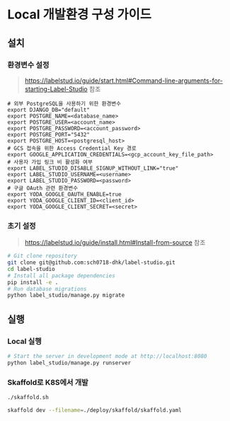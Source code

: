 # Local 개발환경 구성 가이드

## 설치

### 환경변수 설정

> https://labelstud.io/guide/start.html#Command-line-arguments-for-starting-Label-Studio 참조

```properties
# 외부 PostgreSQL을 사용하기 위한 환경변수
export DJANGO_DB="default"
export POSTGRE_NAME=<database_name>
export POSTGRE_USER=<account_name>
export POSTGRE_PASSWORD=<account_password>
export POSTGRE_PORT="5432"
export POSTGRE_HOST=<postgresql_host>
# GCS 접속을 위한 Access Credential Key 경로
export GOOGLE_APPLICATION_CREDENTIALS=<gcp_account_key_file_path>
# 사용자 가입 링크 비 활성화 여부
export LABEL_STUDIO_DISABLE_SIGNUP_WITHOUT_LINK="true"
export LABEL_STUDIO_USERNAME=<username>
export LABEL_STUDIO_PASSWORD=<password>
# 구글 OAuth 관련 환경변수
export YODA_GOOGLE_OAUTH_ENABLE=true
export YODA_GOOGLE_CLIENT_ID=<client_id>
export YODA_GOOGLE_CLIENT_SECRET=<secret>
```

### 초기 설정

> https://labelstud.io/guide/install.html#Install-from-source 참조

```sh
# Git clone repository
git clone git@github.com:sch0718-dhk/label-studio.git
cd label-studio
# Install all package dependencies
pip install -e .
# Run database migrations
python label_studio/manage.py migrate
```

## 실행

### Local 실행

```sh
# Start the server in development mode at http://localhost:8080
python label_studio/manage.py runserver
```

### Skaffold로 K8S에서 개발

```sh
./skaffold.sh
```

```sh
skaffold dev --filename=./deploy/skaffold/skaffold.yaml
```

